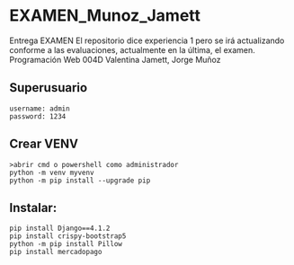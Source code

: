 # EXAMEN_Munoz_Jamett
Entrega EXAMEN
El repositorio dice experiencia 1 pero se irá actualizando conforme a las evaluaciones, actualmente en la última, el examen.
Programación Web 004D
Valentina Jamett, Jorge Muñoz

## Superusuario
    username: admin
    password: 1234
## Crear VENV
    >abrir cmd o powershell como administrador
    python -m venv myvenv
    python -m pip install --upgrade pip
## Instalar:
    pip install Django==4.1.2
    pip install crispy-bootstrap5
    python -m pip install Pillow
    pip install mercadopago
